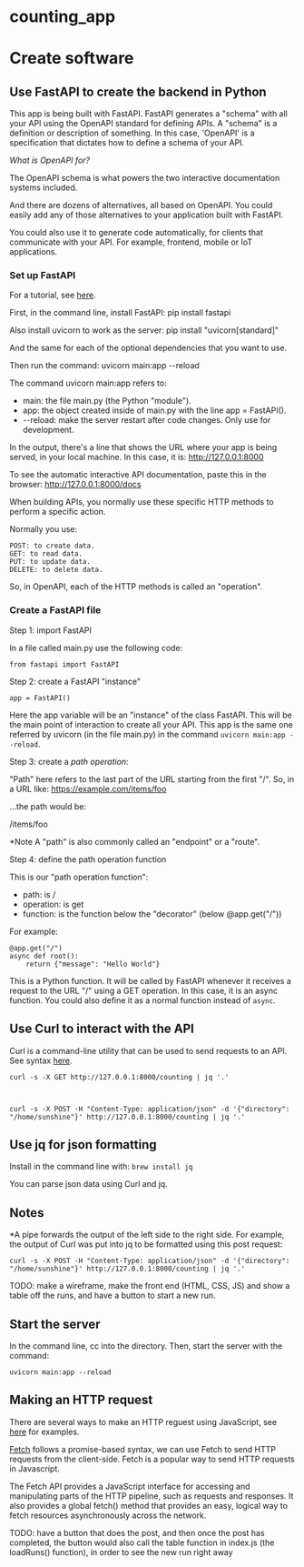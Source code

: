 # counting_app

# Create software

## Use FastAPI to create the backend in Python

This app is being built with FastAPI. FastAPI generates a "schema" with all your API using the OpenAPI standard for defining APIs. A "schema" is a definition or description of something. In this case, 'OpenAPI' is a specification that dictates how to define a schema of your API. 

*What is OpenAPI for?*

The OpenAPI schema is what powers the two interactive documentation systems included.

And there are dozens of alternatives, all based on OpenAPI. You could easily add any of those alternatives to your application built with FastAPI.

You could also use it to generate code automatically, for clients that communicate with your API. For example, frontend, mobile or IoT applications.

### Set up FastAPI
For a tutorial, see [here](https://fastapi.tiangolo.com/tutorial/first-steps/).

First, in the command line, install FastAPI:
pip install fastapi

Also install uvicorn to work as the server:
pip install "uvicorn[standard]"

And the same for each of the optional dependencies that you want to use.

Then run the command:
uvicorn main:app --reload

The command uvicorn main:app refers to:

-  main: the file main.py (the Python "module").
-  app: the object created inside of main.py with the line app = FastAPI().
-  --reload: make the server restart after code changes. Only use for development.

In the output, there's a line that shows the URL where your app is being served, in your local machine.
In this case, it is: 
http://127.0.0.1:8000

To see the automatic interactive API documentation, paste this in the browser:
http://127.0.0.1:8000/docs

When building APIs, you normally use these specific HTTP methods to perform a specific action.

Normally you use:

    POST: to create data.
    GET: to read data.
    PUT: to update data.
    DELETE: to delete data.

So, in OpenAPI, each of the HTTP methods is called an "operation".

### Create a FastAPI file
Step 1: import FastAPI

In a file called main.py use the following code:

`from fastapi import FastAPI`

Step 2: create a FastAPI "instance"

`app = FastAPI()`

Here the app variable will be an "instance" of the class FastAPI. This will be the main point of interaction to create all your API. This app is the same one referred by uvicorn (in the file main.py) in the command `uvicorn main:app --reload`.

Step 3: create a *path operation*:

"Path" here refers to the last part of the URL starting from the first "/". So, in a URL like: https://example.com/items/foo

...the path would be:

/items/foo

*Note A "path" is also commonly called an "endpoint" or a "route".

Step 4: define the path operation function

This is our "path operation function":

-   path: is /
-   operation: is get
-   function: is the function below the "decorator" (below @app.get("/"))

For example:

    @app.get("/")
    async def root():
        return {"message": "Hello World"}

This is a Python function. It will be called by FastAPI whenever it receives a request to the URL "/" using a GET operation. In this case, it is an async function. You could also define it as a normal function instead of `async`.

## Use Curl to interact with the API
Curl is a command-line utility that can be used to send requests to an API. See syntax [here](https://devqa.io/curl-sending-api-requests/).


    curl -s -X GET http://127.0.0.1:8000/counting | jq '.'



    curl -s -X POST -H "Content-Type: application/json" -d '{"directory": "/home/sunshine"}' http://127.0.0.1:8000/counting | jq '.'

## Use jq for json formatting
Install in the command line with:
`brew install jq`

You can parse json data using Curl and jq.

## Notes
*A pipe forwards the output of the left side to the right side. For example, the output of Curl was put into jq to be formatted using this post request:

    curl -s -X POST -H "Content-Type: application/json" -d '{"directory": "/home/sunshine"}' http://127.0.0.1:8000/counting | jq '.'

TODO: make a wireframe, make the front end (HTML, CSS, JS) and show a table off the runs, and have a button to start a new run.

## Start the server
In the command line, cc into the directory. Then, start the server with the command:

`uvicorn main:app --reload`

## Making an HTTP request
There are several ways to make an HTTP reguest using JavaScript, see [here](https://livecodestream.dev/post/5-ways-to-make-http-requests-in-javascript/) for examples.

[Fetch](https://developer.mozilla.org/en-US/docs/Web/API/Fetch_API/Using_Fetch) follows a promise-based syntax, we can use Fetch to send HTTP requests from the client-side. Fetch is a popular way to send HTTP requests in Javascript.

The Fetch API provides a JavaScript interface for accessing and manipulating parts of the HTTP pipeline, such as requests and responses. It also provides a global fetch() method that provides an easy, logical way to fetch resources asynchronously across the network.

TODO: have a button that does the post, and then once the post has completed, the button would also call the table function in index.js (the loadRuns() function), in order to see the new run right away



